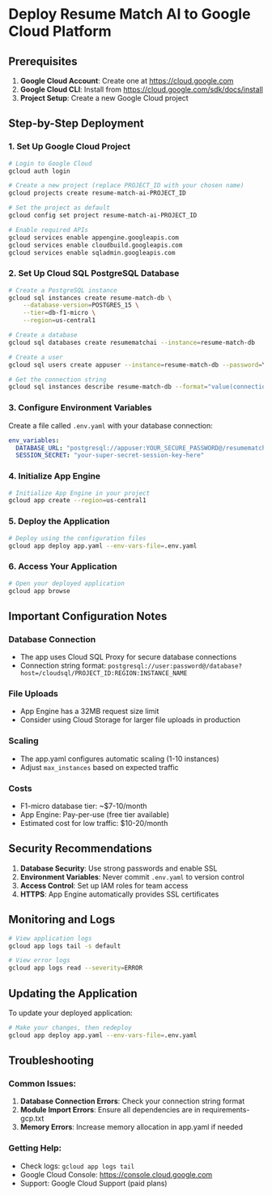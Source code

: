 # Deploy Resume Match AI to Google Cloud Platform

## Prerequisites

1. **Google Cloud Account**: Create one at https://cloud.google.com
2. **Google Cloud CLI**: Install from https://cloud.google.com/sdk/docs/install
3. **Project Setup**: Create a new Google Cloud project

## Step-by-Step Deployment

### 1. Set Up Google Cloud Project

```bash
# Login to Google Cloud
gcloud auth login

# Create a new project (replace PROJECT_ID with your chosen name)
gcloud projects create resume-match-ai-PROJECT_ID

# Set the project as default
gcloud config set project resume-match-ai-PROJECT_ID

# Enable required APIs
gcloud services enable appengine.googleapis.com
gcloud services enable cloudbuild.googleapis.com
gcloud services enable sqladmin.googleapis.com
```

### 2. Set Up Cloud SQL PostgreSQL Database

```bash
# Create a PostgreSQL instance
gcloud sql instances create resume-match-db \
    --database-version=POSTGRES_15 \
    --tier=db-f1-micro \
    --region=us-central1

# Create a database
gcloud sql databases create resumematchai --instance=resume-match-db

# Create a user
gcloud sql users create appuser --instance=resume-match-db --password=YOUR_SECURE_PASSWORD

# Get the connection string
gcloud sql instances describe resume-match-db --format="value(connectionName)"
```

### 3. Configure Environment Variables

Create a file called `.env.yaml` with your database connection:

```yaml
env_variables:
  DATABASE_URL: "postgresql://appuser:YOUR_SECURE_PASSWORD@/resumematchai?host=/cloudsql/YOUR_PROJECT_ID:us-central1:resume-match-db"
  SESSION_SECRET: "your-super-secret-session-key-here"
```

### 4. Initialize App Engine

```bash
# Initialize App Engine in your project
gcloud app create --region=us-central1
```

### 5. Deploy the Application

```bash
# Deploy using the configuration files
gcloud app deploy app.yaml --env-vars-file=.env.yaml
```

### 6. Access Your Application

```bash
# Open your deployed application
gcloud app browse
```

## Important Configuration Notes

### Database Connection
- The app uses Cloud SQL Proxy for secure database connections
- Connection string format: `postgresql://user:password@/database?host=/cloudsql/PROJECT_ID:REGION:INSTANCE_NAME`

### File Uploads
- App Engine has a 32MB request size limit
- Consider using Cloud Storage for larger file uploads in production

### Scaling
- The app.yaml configures automatic scaling (1-10 instances)
- Adjust `max_instances` based on expected traffic

### Costs
- F1-micro database tier: ~$7-10/month
- App Engine: Pay-per-use (free tier available)
- Estimated cost for low traffic: $10-20/month

## Security Recommendations

1. **Database Security**: Use strong passwords and enable SSL
2. **Environment Variables**: Never commit `.env.yaml` to version control
3. **Access Control**: Set up IAM roles for team access
4. **HTTPS**: App Engine automatically provides SSL certificates

## Monitoring and Logs

```bash
# View application logs
gcloud app logs tail -s default

# View error logs
gcloud app logs read --severity=ERROR
```

## Updating the Application

To update your deployed application:

```bash
# Make your changes, then redeploy
gcloud app deploy app.yaml --env-vars-file=.env.yaml
```

## Troubleshooting

### Common Issues:
1. **Database Connection Errors**: Check your connection string format
2. **Module Import Errors**: Ensure all dependencies are in requirements-gcp.txt
3. **Memory Errors**: Increase memory allocation in app.yaml if needed

### Getting Help:
- Check logs: `gcloud app logs tail`
- Google Cloud Console: https://console.cloud.google.com
- Support: Google Cloud Support (paid plans)